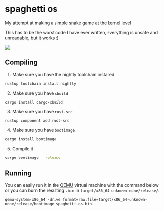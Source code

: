 
# spaghetti os
My attempt at making a simple snake game at the kernel level

This has to be the worst code I have ever written, everything is unsafe and unreadable, but it works :)

![](https://i.imgur.com/vikkH0S.png)

## Compiling

1. Make sure you have the nightly toolchain installed
```sh
rustup toolchain install nightly
```
2. Make sure you have `xbuild`
```sh
cargo install cargo-xbuild
```
3. Make sure you have `rust-src`
```sh
rustup component add rust-src
```
4. Make sure you have `bootimage`
```sh
cargo install bootimage
```
5. Compile it
```sh
cargo bootimage --release
```

## Running
You can easily run it in the [QEMU](https://www.qemu.org/) virtual machine with the command below or you can burn the resulting `.bin` in `target/x86_64-unknown-none/release/`.
```
qemu-system-x86_64 -drive format=raw,file=target/x86_64-unknown-none/release/bootimage-spaghetti-os.bin
```
